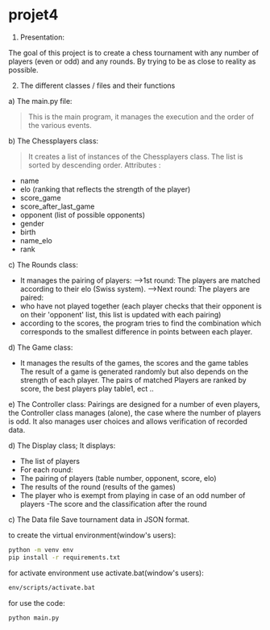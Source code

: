 # projet4

1) Presentation:

The goal of this project is to create a chess tournament with any number of players (even or odd) and any rounds.
By trying to be as close to reality as possible.

2) The different classes / files and their functions

a) The main.py file:
>This is the main program, it manages the execution and the order of the various events.
 
b) The Chessplayers class:
>It creates a list of instances of the Chessplayers class.
The list is sorted by descending order.
Attributes :
- name
- elo (ranking that reflects the strength of the player)
- score_game
- score_after_last_game
- opponent (list of possible opponents)
- gender
- birth
- name_elo
- rank

 c) The Rounds class:
- It manages the pairing of players:
 -->1st round: The players are matched according to their elo (Swiss system).
 -->Next round: The players are paired:
- who have not played together (each player checks that their opponent is on their 'opponent' list, this list is updated with each pairing)
- according to the scores, the program tries to find the combination which corresponds to the smallest difference in points between each player.

d) The Game class:
- It manages the results of the games, the scores and the game tables
The result of a game is generated randomly but also depends on the strength of each player.
The pairs of matched Players are ranked by score, the best players play table1, ect ..
 
e) The Controller class:
Pairings are designed for a number of even players, the Controller class manages (alone), the case where the number of players is odd.
It also manages user choices and allows verification of recorded data.

d) The Display class;
It displays:
- The list of players
- For each round:
- The pairing of players (table number, opponent, score, elo)
- The results of the round (results of the games)
- The player who is exempt from playing in case of an odd number of players
-The score and the classification after the round

c) The Data file
Save tournament data in JSON format.


to create the virtual environment(window's users):
```sh
python -m venv env
pip install -r requirements.txt
```
for activate environment use activate.bat(window's users):
```sh
env/scripts/activate.bat
```
for use the code:
```sh
python main.py
```

